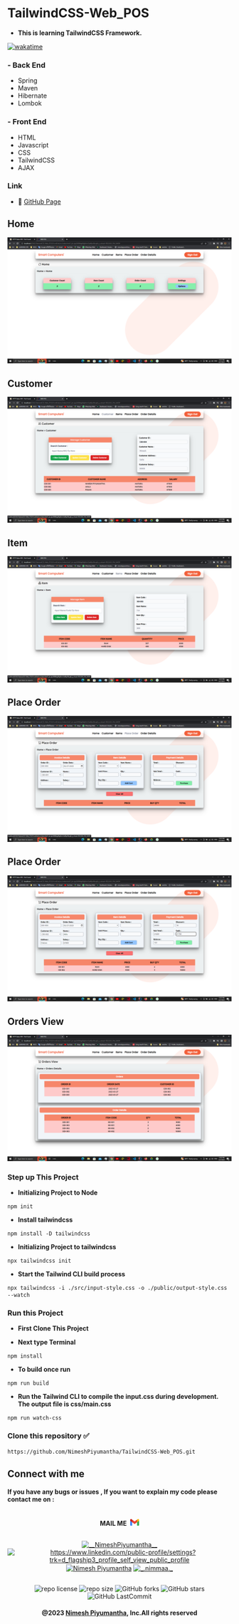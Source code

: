 ﻿# TailwindCSS-Web_POS

- **This is learning TailwindCSS Framework.**

[![wakatime](https://wakatime.com/badge/user/bde2acba-42bd-46e8-a905-d74c6f260407/project/c1d58a9f-2874-4271-b1f8-11c284e91510.svg)](https://wakatime.com/badge/user/bde2acba-42bd-46e8-a905-d74c6f260407/project/c1d58a9f-2874-4271-b1f8-11c284e91510)

### - Back End
* Spring
* Maven
* Hibernate
* Lombok

### - Front End
* HTML
* Javascript
* CSS
* TailwindCSS
* AJAX

### Link

* 🔗 <a href="https://nimeshpiyumantha.github.io/TailwindCSS-Web_POS/FrontEnd/src/" target="_blank">GitHub Page</a>

## Home

![alt text](https://github.com/NimeshPiyumantha/TailwindCSS-Web_POS/blob/master/FrontEnd/assets/ss/Screenshot%20(1).png)

## Customer

![alt text](https://github.com/NimeshPiyumantha/TailwindCSS-Web_POS/blob/master/FrontEnd/assets/ss/Screenshot%20(2).png)

## Item

![alt text](https://github.com/NimeshPiyumantha/TailwindCSS-Web_POS/blob/master/FrontEnd/assets/ss/Screenshot%20(3).png)

## Place Order

![alt text](https://github.com/NimeshPiyumantha/TailwindCSS-Web_POS/blob/master/FrontEnd/assets/ss/Screenshot%20(4).png)

## Place Order

![alt text](https://github.com/NimeshPiyumantha/TailwindCSS-Web_POS/blob/master/FrontEnd/assets/ss/Screenshot%20(5).png)

## Orders View

![alt text](https://github.com/NimeshPiyumantha/TailwindCSS-Web_POS/blob/master/FrontEnd/assets/ss/Screenshot%20(6).png)

### Step up This Project

- **Initializing Project to Node**

```
npm init
```

- **Install tailwindcss**

```
npm install -D tailwindcss
```

- **Initializing Project to tailwindcss**

```
npx tailwindcss init
```

- **Start the Tailwind CLI build process**

```
npx tailwindcss -i ./src/input-style.css -o ./public/output-style.css --watch
```

### Run this Project

- **First Clone This Project**

- **Next type Terminal**

```
npm install
```

- **To build once run**

```
npm run build
```

- **Run the Tailwind CLI to compile the **input.css** during development. The output file is **css/main.css****

```
npm run watch-css
```

###

### Clone this repository ✅

```md
https://github.com/NimeshPiyumantha/TailwindCSS-Web_POS.git
```

## Connect with me

#### If you have any bugs or issues , If you want to explain my code please contact me on :

<div align="center">
 <br><b>MAIL ME</b>&nbsp;
  <a href="mailto:nimeshpiyumantha11@gmail.com">
      <img width="20px" src="https://github.com/NimeshPiyumantha/red-alpha/blob/main/gmail.svg" />
  </a></p>

 </div>

##

<p align="center">
<a href="https://twitter.com/NPiyumantha60"><img align="center" src="https://raw.githubusercontent.com/rahuldkjain/github-profile-readme-generator/master/src/images/icons/Social/twitter.svg" alt="__NimeshPiyumantha__" height="30" width="40" /></a>
<a href="https://www.linkedin.com/in/nimesh-piyumantha-33736a222" target="blank"><img align="center" src="https://raw.githubusercontent.com/rahuldkjain/github-profile-readme-generator/master/src/images/icons/Social/linked-in-alt.svg" alt="https://www.linkedin.com/public-profile/settings?trk=d_flagship3_profile_self_view_public_profile" height="30" width="40" /></a>
<a href="https://www.facebook.com/profile.php?id=100025931563090" target="blank"><img align="center" src="https://raw.githubusercontent.com/rahuldkjain/github-profile-readme-generator/master/src/images/icons/Social/facebook.svg" alt="Nimesh Piyumantha" height="30" width="40" /></a>
<a href="https://www.instagram.com/_.nimmaa._/" target="blank"><img align="center" src="https://raw.githubusercontent.com/rahuldkjain/github-profile-readme-generator/master/src/images/icons/Social/instagram.svg" alt="_.nimmaa._" height="30" width="40" /></a>
</p>

##

<div align="center">

![repo license](https://img.shields.io/github/license/NimeshPiyumantha/TailwindCSS-Web_POS?&labelColor=black&color=3867d6&style=for-the-badge)
![repo size](https://img.shields.io/github/repo-size/NimeshPiyumantha/TailwindCSS-Web_POS?label=Repo%20Size&style=for-the-badge&labelColor=black&color=20bf6b)
![GitHub forks](https://img.shields.io/github/forks/NimeshPiyumantha/TailwindCSS-Web_POS?&labelColor=black&color=0fb9b1&style=for-the-badge)
![GitHub stars](https://img.shields.io/github/stars/NimeshPiyumantha/TailwindCSS-Web_POS?&labelColor=black&color=f7b731&style=for-the-badge)
![GitHub LastCommit](https://img.shields.io/github/last-commit/NimeshPiyumantha/TailwindCSS-Web_POS?logo=github&labelColor=black&color=d1d8e0&style=for-the-badge)

</div>

<div align="center">

#### @2023 [Nimesh Piyumantha](https://github.com/NimeshPiyumantha/), Inc.All rights reserved

</div>
